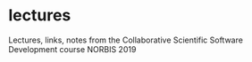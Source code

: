 # lectures
Lectures, links, notes from the Collaborative Scientific Software Development course NORBIS 2019
